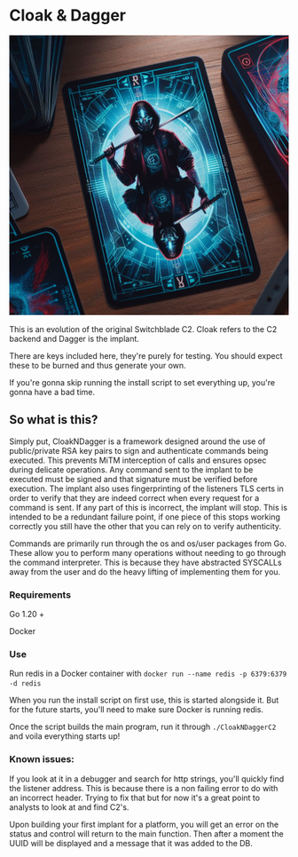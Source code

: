# Cloak & Dagger

![logo](/img/guide/cnd8.jpg)

This is an evolution of the original Switchblade C2. Cloak refers to the C2 backend and Dagger is the implant.

There are keys included here, they're purely for testing. You should expect these to be burned and thus generate your own.

If you're gonna skip running the install script to set everything up, you're gonna have a bad time. 

## So what is this?

Simply put, CloakNDagger is a framework designed around the use of public/private RSA key pairs to sign and authenticate commands being executed. This prevents MiTM interception of calls and ensures opsec during delicate operations. Any command sent to the implant to be executed must be signed and that signature must be verified before execution. The implant also uses fingerprinting of the listeners TLS certs in order to verify that they are indeed correct when every request for a command is sent. If any part of this is incorrect, the implant will stop. This is intended to be a redundant failure point, if one piece of this stops working correctly you still have the other that you can rely on to verify authenticity.

Commands are primarily run through the os and os/user packages from Go. These allow you to perform many operations without needing to go through the command interpreter. This is because they have abstracted SYSCALLs away from the user and do the heavy lifting of implementing them for you. 

### Requirements

Go 1.20 +

Docker

### Use

Run redis in a Docker container with ```docker run --name redis -p 6379:6379 -d redis```

When you run the install script on first use, this is started alongside it. But for the future starts, you'll need to make sure Docker is running redis.

Once the script builds the main program, run it through ```./CloakNDaggerC2``` and voila everything starts up!

### Known issues:
If you look at it in a debugger and search for http strings, you'll quickly find the listener address. This is because there is a non failing error to do with an incorrect header. Trying to fix that but for now it's a great point to analysts to look at and find C2's.

Upon building your first implant for a platform, you will get an error on the status and control will return to the main function. Then after a moment the UUID will be displayed and a message that it was added to the DB.
